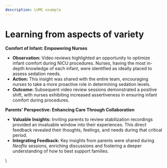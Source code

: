 ```yaml
---
description: LUMC example
---
```


# Learning from aspects of variety

**Comfort of Infant: Empowering Nurses**

* **Observation:** Video reviews highlighted an opportunity to optimize infant comfort during NICU procedures. Nurses, having the most in-depth knowledge of each infant, were identified as ideally placed to assess sedation needs.
* **Action:** This insight was shared with the entire team, encouraging nurses to take a more proactive role in determining sedation levels.
* **Outcome:** Subsequent video review sessions demonstrated a positive shift, with nurses exhibiting increased assertiveness in ensuring infant comfort during procedures.

**Parents' Perspective: Enhancing Care Through Collaboration**

* **Valuable Insights:** Inviting parents to review stabilization recordings provided an invaluable window into their experiences. This direct feedback revealed their thoughts, feelings, and needs during that critical period.
* **Integrating Feedback:** Key insights from parents were shared during _Neoflix_ sessions, enriching discussions and fostering a deeper understanding of how to best support families.

\
